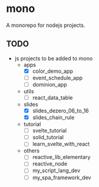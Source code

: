 # mono

A monorepo for nodejs projects.

## TODO

-   js projects to be added to mono
    -   apps
        -   [x] color_demo_app
        -   [ ] event_schedule_app
        -   [ ] dominion_app
    -   utils
        -   [ ] react_data_table
    -   slides
        -   [x] slides_dezero_06_to_16
        -   [x] slides_chain_rule
    -   tutorial
        -   [ ] svelte_tutorial
        -   [ ] solid_tutorial
        -   [ ] learn_svelte_with_react
    -   others
        -   [ ] reactive_lib_elementary
        -   [ ] reactive_node
        -   [ ] my_script_lang_dev
        -   [ ] my_spa_framework_dev
